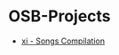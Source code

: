 # OSB-Projects
- [xi - Songs Compilation](https://github.com/munehime/OSB-Projects/tree/xi-Songs-Compilation)

